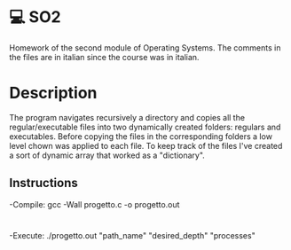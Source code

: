 # 💻 SO2 
Homework of the second module of Operating Systems. The comments in the files are in italian since the course was in italian.

# Description
The program navigates recursively a directory and copies all the regular/executable files into two dynamically created folders: regulars and executables. Before copying the files in the corresponding folders a low level chown was applied to each file. To keep track of the files I've created a sort of dynamic array that worked as a "dictionary".

## Instructions 
-Compile: gcc -Wall progetto.c -o progetto.out 
# 
-Execute: ./progetto.out "path_name" "desired_depth" "processes"
